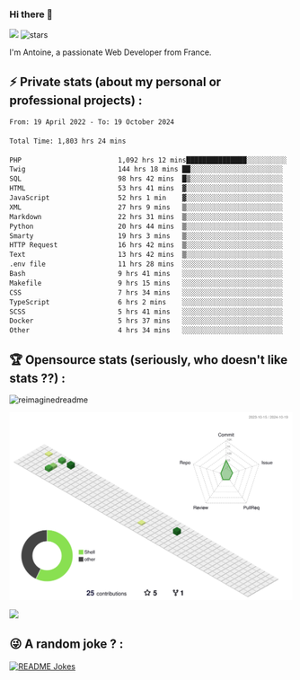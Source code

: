 ### Hi there 👋

![](https://komarev.com/ghpvc/?username=niotna)
<img src="https://img.shields.io/github/stars/niotna?label=Stars" alt="stars">

I'm Antoine, a passionate Web Developer from France.

## :zap: Private stats (about my personal or professional projects) : 

<!--START_SECTION:waka-->

```txt
From: 19 April 2022 - To: 19 October 2024

Total Time: 1,803 hrs 24 mins

PHP                        1,092 hrs 12 mins███████████████░░░░░░░░░░   60.56 %
Twig                       144 hrs 18 mins ██░░░░░░░░░░░░░░░░░░░░░░░   08.00 %
SQL                        98 hrs 42 mins  █▒░░░░░░░░░░░░░░░░░░░░░░░   05.47 %
HTML                       53 hrs 41 mins  ▓░░░░░░░░░░░░░░░░░░░░░░░░   02.98 %
JavaScript                 52 hrs 1 min    ▓░░░░░░░░░░░░░░░░░░░░░░░░   02.88 %
XML                        27 hrs 9 mins   ▒░░░░░░░░░░░░░░░░░░░░░░░░   01.51 %
Markdown                   22 hrs 31 mins  ▒░░░░░░░░░░░░░░░░░░░░░░░░   01.25 %
Python                     20 hrs 44 mins  ▒░░░░░░░░░░░░░░░░░░░░░░░░   01.15 %
Smarty                     19 hrs 3 mins   ▒░░░░░░░░░░░░░░░░░░░░░░░░   01.06 %
HTTP Request               16 hrs 42 mins  ▒░░░░░░░░░░░░░░░░░░░░░░░░   00.93 %
Text                       13 hrs 42 mins  ▒░░░░░░░░░░░░░░░░░░░░░░░░   00.76 %
.env file                  11 hrs 28 mins  ░░░░░░░░░░░░░░░░░░░░░░░░░   00.64 %
Bash                       9 hrs 41 mins   ░░░░░░░░░░░░░░░░░░░░░░░░░   00.54 %
Makefile                   9 hrs 15 mins   ░░░░░░░░░░░░░░░░░░░░░░░░░   00.51 %
CSS                        7 hrs 34 mins   ░░░░░░░░░░░░░░░░░░░░░░░░░   00.42 %
TypeScript                 6 hrs 2 mins    ░░░░░░░░░░░░░░░░░░░░░░░░░   00.33 %
SCSS                       5 hrs 41 mins   ░░░░░░░░░░░░░░░░░░░░░░░░░   00.32 %
Docker                     5 hrs 37 mins   ░░░░░░░░░░░░░░░░░░░░░░░░░   00.31 %
Other                      4 hrs 34 mins   ░░░░░░░░░░░░░░░░░░░░░░░░░   00.25 %
```

<!--END_SECTION:waka-->

## :trophy: Opensource stats (seriously, who doesn't like stats ??) : 

<!---
[![Top Langs](https://github-readme-stats.vercel.app/api/top-langs/?username=niotna)](https://github.com/anuraghazra/github-readme-stats) 
-->
<img src="https://myreadme.vercel.app/api/embed/niotna?panels=userstatistics,toprepositories,toplanguages,commitgraph" alt="reimaginedreadme" />

![](./profile-3d-contrib/profile-green-animate.svg)

<img src="https://github-profile-trophy.vercel.app/?username=niotna&theme=juicyfresh&no-bg=true" />

## :stuck_out_tongue_winking_eye: A random joke ? : 

<a href="https://readme-jokes.vercel.app"><img align="center" src="https://readme-jokes.vercel.app/api" alt="README Jokes"></a>
